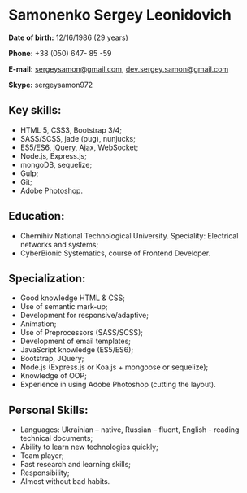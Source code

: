 # Samonenko Sergey Leonidovich

**Date of birth:** 12/16/1986 (29 years)

**Phone:** +38 (050) 647- 85 -59

**E-mail:** [sergeysamon@gmail.com](sergeysamon@gmail.com), [dev.sergey.samon@gmail.com](dev.sergey.samon@gmail.com)

**Skype:** sergeysamon972

## Key skills:
* HTML 5, CSS3, Bootstrap 3/4;
* SASS/SCSS, jade (pug), nunjucks;
* ES5/ES6, jQuery, Ajax, WebSocket;
* Node.js, Express.js;
* mongoDB, sequelize;
* Gulp;
* Git;
* Adobe Photoshop.

## Education:
* Chernihiv National Technological University. Speciality: Electrical networks and systems;
* CyberBionic Systematics, course of Frontend Developer.

## Specialization:
* Good knowledge HTML & CSS;
* Use of semantic mark-up;
* Development for responsive/adaptive;
* Animation;
* Use of Preprocessors (SASS/SCSS);
* Development of email templates;
* JavaScript knowledge (ES5/ES6);
* Bootstrap, JQuery;
* Node.js (Express.js or Koa.js + mongoose or sequelize);
* Knowledge of OOP;
* Experience in using Adobe Photoshop (cutting the layout).

## Personal Skills:
* Languages: Ukrainian – native, Russian – fluent, English -  reading technical documents;
* Ability to learn new technologies quickly;
* Team player;
* Fast research and learning skills;
* Responsibility;
* Almost without bad habits.
